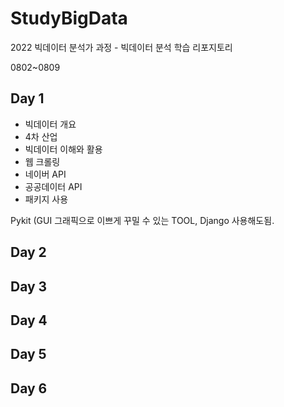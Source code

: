 # StudyBigData
2022 빅데이터 분석가 과정 -  빅데이터 분석 학습 리포지토리

0802~0809

## Day 1
- 빅데이터 개요
 - 4차 산업
 - 빅데이터 이해와 활용
- 웹 크롤링 
 - 네이버 API
 - 공공데이터 API 
 - 패키지 사용

Pykit (GUI 그래픽으로 이쁘게 꾸밀 수 있는 TOOL, 
Django 사용해도됨.





## Day 2


## Day 3


## Day 4


## Day 5


## Day 6

